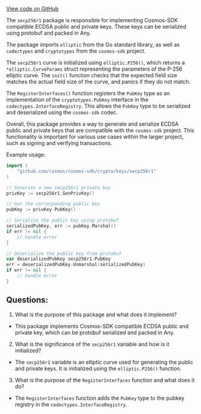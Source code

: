 [View code on GitHub](https://github.com/cosmos/cosmos-sdk.git/crypto/keys/secp256r1/doc.go)

The `secp256r1` package is responsible for implementing Cosmos-SDK compatible ECDSA public and private keys. These keys can be serialized using protobuf and packed in Any. 

The package imports `elliptic` from the Go standard library, as well as `codectypes` and `cryptotypes` from the `cosmos-sdk` project. 

The `secp256r1` curve is initialized using `elliptic.P256()`, which returns a `*elliptic.CurveParams` struct representing the parameters of the P-256 elliptic curve. The `init()` function checks that the expected field size matches the actual field size of the curve, and panics if they do not match. 

The `RegisterInterfaces()` function registers the `PubKey` type as an implementation of the `cryptotypes.PubKey` interface in the `codectypes.InterfaceRegistry`. This allows the `PubKey` type to be serialized and deserialized using the `cosmos-sdk` codec. 

Overall, this package provides a way to generate and serialize ECDSA public and private keys that are compatible with the `cosmos-sdk` project. This functionality is important for various use cases within the larger project, such as signing and verifying transactions. 

Example usage:

```go
import (
    "github.com/cosmos/cosmos-sdk/crypto/keys/secp256r1"
)

// Generate a new secp256r1 private key
privKey := secp256r1.GenPrivKey()

// Get the corresponding public key
pubKey := privKey.PubKey()

// Serialize the public key using protobuf
serializedPubKey, err := pubKey.Marshal()
if err != nil {
    // handle error
}

// Deserialize the public key from protobuf
var deserializedPubKey secp256r1.PubKey
err = deserializedPubKey.Unmarshal(serializedPubKey)
if err != nil {
    // handle error
}
```
## Questions: 
 1. What is the purpose of this package and what does it implement?
- This package implements Cosmos-SDK compatible ECDSA public and private key, which can be protobuf serialized and packed in Any.

2. What is the significance of the `secp256r1` variable and how is it initialized?
- The `secp256r1` variable is an elliptic curve used for generating the public and private keys. It is initialized using the `elliptic.P256()` function.

3. What is the purpose of the `RegisterInterfaces` function and what does it do?
- The `RegisterInterfaces` function adds the `PubKey` type to the pubkey registry in the `codectypes.InterfaceRegistry`.